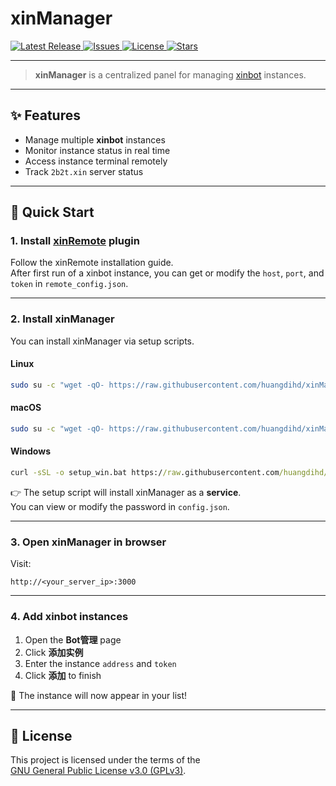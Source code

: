 # xinManager

<!-- Badges -->
<p >
  <a href="https://github.com/huangdihd/xinManager/releases" target="_blank">
    <img src="https://img.shields.io/github/v/release/huangdihd/xinManager?style=for-the-badge&label=Release&color=brightgreen" alt="Latest Release">
  </a>
  <a href="https://github.com/huangdihd/xinManager/issues" target="_blank">
    <img src="https://img.shields.io/github/issues/huangdihd/xinManager?style=for-the-badge&label=Issues&color=yellow" alt="Issues">
  </a>
  <a href="https://github.com/huangdihd/xinManager/blob/master/LICENSE" target="_blank">
    <img src="https://img.shields.io/github/license/huangdihd/xinManager?style=for-the-badge&label=License&color=blue" alt="License">
  </a>
  <a href="https://github.com/huangdihd/xinManager/stargazers" target="_blank">
    <img src="https://img.shields.io/github/stars/huangdihd/xinManager?style=for-the-badge&label=Stars&color=ff69b4" alt="Stars">
  </a>
</p>

---

> **xinManager** is a centralized panel for managing [xinbot](https://github.com/huangdihd/xinbot) instances.

---

## ✨ Features
- Manage multiple **xinbot** instances
- Monitor instance status in real time
- Access instance terminal remotely
- Track `2b2t.xin` server status

---

## 🚀 Quick Start

### 1. Install [xinRemote](https://github.com/huangdihd/xinRemote) plugin
Follow the xinRemote installation guide.  
After first run of a xinbot instance, you can get or modify the `host`, `port`, and `token` in `remote_config.json`.

---

### 2. Install xinManager
You can install xinManager via setup scripts.

#### Linux
```bash
sudo su -c "wget -qO- https://raw.githubusercontent.com/huangdihd/xinManager/master/scripts/setup_linux.sh | bash"
```

#### macOS
```bash
sudo su -c "wget -qO- https://raw.githubusercontent.com/huangdihd/xinManager/master/scripts/setup_darwin.sh | bash"
```

#### Windows
```cmd
curl -sSL -o setup_win.bat https://raw.githubusercontent.com/huangdihd/xinManager/master/scripts/setup_win.bat && call setup_win.bat && rm setup_win.bat
```

👉 The setup script will install xinManager as a **service**.  
You can view or modify the password in `config.json`.

---

### 3. Open xinManager in browser
Visit:
```
http://<your_server_ip>:3000
```

---

### 4. Add xinbot instances
1. Open the **Bot管理** page
2. Click **添加实例**
3. Enter the instance `address` and `token`
4. Click **添加** to finish

🎉 The instance will now appear in your list!

---
## 📜 License
This project is licensed under the terms of the  
[GNU General Public License v3.0 (GPLv3)](https://github.com/huangdihd/xinManager/blob/master/LICENSE).

